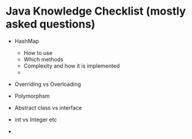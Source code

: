Java Knowledge Checklist (mostly asked questions)
=============

- HashMap
  - How to use
  - Which methods
  - Complexity and how it is implemented
  - 
  
- Overriding vs Overloading
- Polymorphsm
- Abstract class vs interface
- int vs Integer etc
- 

